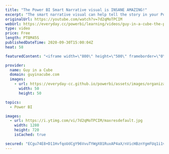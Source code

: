 ```yaml
---
title: "The Power BI Smart Narrative visual is INSANE AMAZING!"
excerpt: "The smart narrative visual can help tell the story in your Power BI report. Justyna Lucznik joins us to explore the visual and to illustrate how you can generate text about your data.  Make sure you have the September 2020 version of Power BI Desktop, or later.  Documentation: https://docs.microsoft.com/power-bi/visuals/power-bi-visualization-smart-narrative"
originalUrl: https://youtube.com/watch?v=7d2qMoTPCIM
webUrl: https://everyday.cc/powerbi/learning/videos/guy-in-a-cube-the-power-bi-smart-narrative-visual-is-insane-amazing/
type: video
price: Free
length: PT8M45S
publishedDateTime: 2020-09-30T15:00:04Z
heat: 58

featuredContent: "<iframe width=\"800\" height=\"500\" frameborder=\"0\" src=\"https://www.youtube.com/embed/7d2qMoTPCIM\" allow=\"accelerometer; autoplay; encrypted-media; gyroscope; picture-in-picture\" allowfullscreen></iframe>"

provider:
  name: Guy in a Cube
  domain: guyinacube.com
  images:
    - url: https://everyday-cc.github.io/powerbi/assets/images/organizations/guyinacube.com-50x50.jpg
      width: 50
      height: 50

topics:
  - Power BI

images:
  - url: https://i.ytimg.com/vi/7d2qMoTPCIM/maxresdefault.jpg
    width: 1280
    height: 720
    isCached: true

secured: "ECgu74E8+D11HvfqoUdCgY96VvuTYWgX01RuxAP4aX/nVicHBznYgmFUq1i1vUZArVmKwd50+qJKPhEw+R15YPpemTrtYQuT1wjEF0rv+sKF2JDewu18K5z6ZsmnYEOCVCkIbfWsQ6iX0ep6y7898ZxBz1NkkXLkPk4XJH84b/cCTxBjzkaCNzMl0t49GDrX9qDMeTszmyQLWVs50nX49ZHxoadO3SDjb8ln7AFVf1vPSt/96KXfX8vDnOdMUBTMsEXTGUjdy9QXI+xEQC/waC/6c9WhbaaEe5eYCFBinYDfpUoGhfE7opUD9tVfXDN5YbwkPlIHgs3cxABeXPSFBiNpyEQVyvfGJE1nXHc/GedMoH3m9y1NmTqtXYZ5h3CaVEtCLdpBQFZT4Jty7T+rJUVPWQC7ahMijO13DnC7/pI=;b0izQGJW4WzTYxhPiWwO7A=="
---
```



